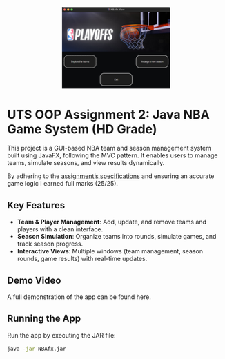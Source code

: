 
<div align="center">
  <img src="assets/demo/HomeScreen.png" alt="NBA Logo" style="width:250px;"/>
</div>

# UTS OOP Assignment 2: Java NBA Game System (HD Grade)

This project is a GUI-based NBA team and season management system built using JavaFX, following the MVC pattern. It enables users to manage teams, simulate seasons, and view results dynamically.

By adhering to the [assignment’s specifications](AssignmentSpecifications.pdf) and ensuring an accurate game logic I earned full marks (25/25).

## Key Features

- **Team & Player Management**: Add, update, and remove teams and players with a clean interface.
- **Season Simulation**: Organize teams into rounds, simulate games, and track season progress.
- **Interactive Views**: Multiple windows (team management, season rounds, game results) with real-time updates.

## Demo Video
A full demonstration of the app can be found here.

## Running the App

Run the app by executing the JAR file:
```bash
java -jar NBAfx.jar
```
